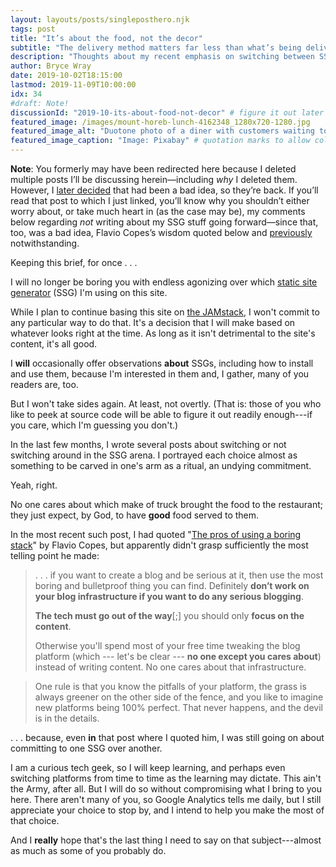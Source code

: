 ```yaml
---
layout: layouts/posts/singleposthero.njk
tags: post
title: "It’s about the food, not the decor"
subtitle: "The delivery method matters far less than what’s being delivered"
description: "Thoughts about my recent emphasis on switching between SSGs."
author: Bryce Wray
date: 2019-10-02T18:15:00
lastmod: 2019-11-09T10:00:00
idx: 34
#draft: Note!
discussionId: "2019-10-its-about-food-not-decor" # figure it out later
featured_image: /images/mount-horeb-lunch-4162348_1280x720-1280.jpg
featured_image_alt: "Duotone photo of a diner with customers waiting to be served"
featured_image_caption: "Image: Pixabay" # quotation marks to allow colon
---
```


<div class="yellowBox">
	<p><strong>Note</strong>: You formerly may have been redirected here because I deleted multiple posts I&rsquo;ll be discussing herein—including <em>why</em> I deleted them. However, I <a href="/posts/2019/10/otoh">later decided</a> that had been a bad idea, so they’re back. If you&rsquo;ll read that post to which I just linked, you&rsquo;ll know why you shouldn&rsquo;t either worry about, or take much heart in (as the case may be), my comments below regarding <em>not</em> writing about my SSG stuff going forward&mdash;since that, too, was a bad idea, Flavio Copes&rsquo;s wisdom quoted below and <a href="/posts/2019/09/back-with-hugo">previously</a> notwithstanding.</p>
</div>

Keeping this brief, for once&nbsp;.&nbsp;.&nbsp;.

I will no longer be boring you with endless agonizing over which [static site generator](https://staticgen.com) (SSG) I'm using on this site.

While I plan to continue basing this site on [the JAMstack](https://jamstack.org), I won't commit to any particular way to do that. It's a decision that I will make based on whatever looks right at the time. As long as it isn't detrimental to the site's content, it's all good.

I **will** occasionally offer observations **about** SSGs, including how to install and use them, because I'm interested in them and, I gather, many of you readers are, too.

But I won't take sides again. At least, not overtly. (That is: those of you who like to peek at source code will be able to figure it out readily enough---if you care, which I'm guessing you don't.)

In the last few months, I wrote several posts about switching or not switching around in the SSG arena. I portrayed each choice almost as  something to be carved in one's arm as a ritual, an undying commitment.

Yeah, right.

No one cares about which make of truck brought the food to the restaurant; they just expect, by God, to have **good** food served to them.

In the most recent such post, I had quoted "[The pros of using a boring stack](https://flaviocopes.com/boring-stack/)" by Flavio Copes, but apparently didn't grasp sufficiently the most telling point he made:

> .&nbsp;.&nbsp;. if you want to create a blog and be serious at it, then use the most boring and bulletproof thing you can find. Definitely **don’t work on your blog infrastructure if you want to do any serious blogging**.
> 
> **The tech must go out of the way**[;] you should only **focus on the content**.
> 
> Otherwise you'll spend most of your free time tweaking the blog platform (which --- let's be clear --- **no one except you cares about**) instead of writing content. No one cares about that infrastructure.

> One rule is that you know the pitfalls of your platform, the grass is always greener on the other side of the fence, and you like to imagine new platforms being 100% perfect. That never happens, and the devil is in the details.

.&nbsp;.&nbsp;.&nbsp;because, even **in** that post where I quoted him, I was still going on about committing to one SSG over another.

I am a curious tech geek, so I will keep learning, and perhaps even switching platforms from time to time as the learning may dictate. This ain't the Army, after all. But I will do so without compromising what I bring to you here. There aren't many of you, so Google Analytics tells me daily, but I still appreciate your choice to stop by, and I intend to help you make the most of that choice.

And I **really** hope that's the last thing I need to say on that subject---almost as much as some of you probably do.